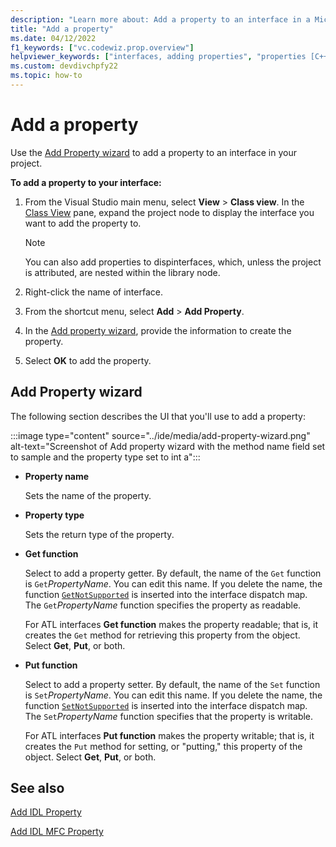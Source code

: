```yaml
---
description: "Learn more about: Add a property to an interface in a Microsoft Visual Studio C++ project"
title: "Add a property"
ms.date: 04/12/2022
f1_keywords: ["vc.codewiz.prop.overview"]
helpviewer_keywords: ["interfaces, adding properties", "properties [C++], adding to interfaces", "names, add property wizard", "add property wizard", "stock properties, about stock properties", "stock properties"]
ms.custom: devdivchpfy22
ms.topic: how-to
---
```


# Add a property

Use the [Add Property wizard](#add-property-wizard) to add a property to an interface in your project.

**To add a property to your interface:**

1. From the Visual Studio main menu, select **View** > **Class view**. In the [Class View](/visualstudio/ide/viewing-the-structure-of-code) pane, expand the project node to display the interface you want to add the property to.

   > [!NOTE]
   > You can also add properties to dispinterfaces, which, unless the project is attributed, are nested within the library node.

1. Right-click the name of interface.

1. From the shortcut menu, select **Add** > **Add Property**.

1. In the [Add property wizard](#add-property-wizard), provide the information to create the property.

1. Select **OK** to add the property.

## Add Property wizard

The following section describes the UI that you'll use to add a property:

:::image type="content" source="../ide/media/add-property-wizard.png" alt-text="Screenshot of Add property wizard with the method name field set to sample and the property type set to int a":::

- **Property name**

  Sets the name of the property.

- **Property type**

  Sets the return type of the property.

- **Get function**

  Select to add a property getter. By default, the name of the `Get` function is `Get`*PropertyName*. You can edit this name. If you delete the name, the function [`GetNotSupported`](../mfc/reference/colecontrol-class.md#getnotsupported) is inserted into the interface dispatch map. The `Get`*PropertyName* function specifies the property as readable.

  For ATL interfaces **Get function** makes the property readable; that is, it creates the `Get` method for retrieving this property from the object. Select **Get**, **Put**, or both.

- **Put function**

  Select to add a property setter. By default, the name of the `Set` function is `Set`*PropertyName*. You can edit this name. If you delete the name, the function [`SetNotSupported`](../mfc/reference/colecontrol-class.md#setnotsupported) is inserted into the interface dispatch map. The `Set`*PropertyName* function specifies that the property is writable.

  For ATL interfaces **Put function** makes the property writable; that is, it creates the `Put` method for setting, or "putting," this property of the object. Select **Get**, **Put**, or both.

## See also

[Add IDL Property](add-interface-definition-library-property-wizard.md)

[Add IDL MFC Property](../mfc/reference/add-interface-definition-library-mfc-property-wizard.md)
